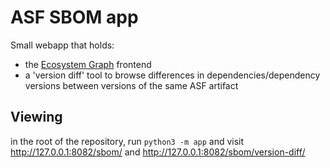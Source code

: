 # ASF SBOM app

Small webapp that holds:

* the [Ecosystem Graph](../ecosystem-graph/README.md) frontend
* a 'version diff' tool to browse differences in dependencies/dependency versions between versions of the same ASF artifact

## Viewing

in the root of the repository, run `python3 -m app`
and visit http://127.0.0.1:8082/sbom/ and http://127.0.0.1:8082/sbom/version-diff/
